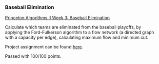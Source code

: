 ### Baseball Elimination

[Princeton Algorithms II Week 3: Baseball Elimination](https://www.coursera.org/learn/algorithms-part2/home/week/3)

Calculate which teams are eliminated from the baseball playoffs, by applying the Ford-Fulkerson algorithm to a flow network (a directed graph with a capacity per edge), calculating maximum flow and minimum cut.

Project assignment can be found [here](https://coursera.cs.princeton.edu/algs4/assignments/baseball/specification.php).

Passed with 100/100 points.